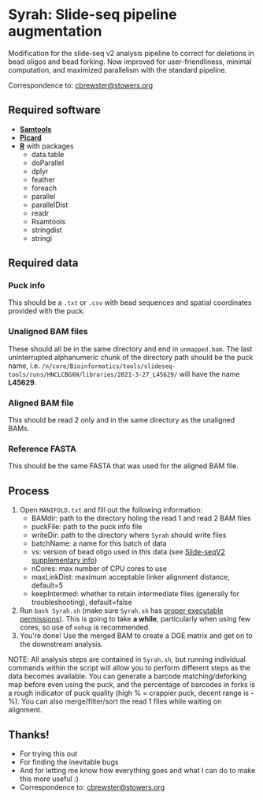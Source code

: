 # Syrah: Slide-seq pipeline augmentation
Modification for the slide-seq v2 analysis pipeline to correct for deletions in bead oligos and bead forking. Now improved for user-friendliness, minimal computation, and maximized parallelism with the standard pipeline.

Correspondence to: cbrewster@stowers.org

## Required software

* [**Samtools**](https://www.htslib.org/)
* [**Picard**](https://broadinstitute.github.io/picard/)
* [**R**](https://www.r-project.org/) with packages
  + data.table
  + doParallel
  + dplyr
  + feather
  + foreach
  + parallel
  + parallelDist
  + readr
  + Rsamtools
  + stringdist
  + stringi
  
## Required data

### Puck info

This should be a `.txt` or `.csv` with bead sequences and spatial coordinates provided with the puck. 

### Unaligned BAM files

These should all be in the same directory and end in `unmapped.bam`. The last uninterrupted alphanumeric chunk of the directory path should be the puck name, i.e. `/n/core/Bioinformatics/tools/slideseq-tools/runs/HNCLCBGXH/libraries/2021-3-27_L45629/` will have the name **L45629**.

### Aligned BAM file

This should be read 2 only and in the same directory as the unaligned BAMs.

### Reference FASTA

This should be the same FASTA that was used for the aligned BAM file.

## Process
1. Open `MANIFOLD.txt` and fill out the following information:
    * BAMdir: path to the directory holing the read 1 and read 2 BAM files
    * puckFile: path to the puck info file
    * writeDir: path to the directory where `Syrah` should write files
    * batchName: a name for this batch of data
    * vs: version of bead oligo used in this data (see [Slide-seqV2 supplementary info](https://www.biorxiv.org/content/biorxiv/early/2020/03/14/2020.03.12.989806/DC1/embed/media-1.pdf))
    * nCores: max number of CPU cores to use
    * maxLinkDist: maximum acceptable linker alignment distance, default=5
    * keepIntermed: whether to retain intermediate files (generally for troubleshooting), default=false
2. Run `bash Syrah.sh` (make sure `Syrah.sh` has [proper executable permissions](https://bash.cyberciti.biz/guide/Setting_up_permissions_on_a_script)). This is going to take **a while**, particularly when using few cores, so use of `nohup` is recommended.
3. You're done! Use the merged BAM to create a DGE matrix and get on to the downstream analysis.

NOTE: All analysis steps are contained in `Syrah.sh`, but running individual commands within the script will allow you to perform different steps as the data becomes available. You can generate a barcode matching/deforking map before even using the puck, and the percentage of barcodes in forks is a rough indicator of puck quality (high % = crappier puck, decent range is __-__%). You can also merge/filter/sort the read 1 files while waiting on alignment.

## Thanks!

* For trying this out
* For finding the inevitable bugs
* And for letting me know how everything goes and what I can do to make this more useful :)
* Correspondence to: cbrewster@stowers.org
